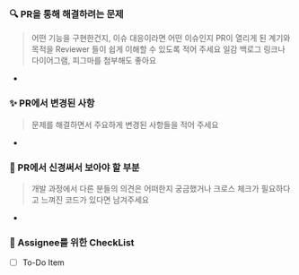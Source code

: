 ### 🔍️ PR을 통해 해결하려는 문제

>어떤 기능을 구현한건지, 이슈 대응이라면 어떤 이슈인지 PR이 열리게 된 계기와 목적을 Reviewer 들이 쉽게 이해할 수 있도록 적어 주세요
>일감 백로그 링크나 다이어그램, 피그마를 첨부해도 좋아요

* 

### ✨ PR에서 변경된 사항
> 문제를 해결하면서 주요하게 변경된 사항들을 적어 주세요
*


### 🙏 PR에서 신경써서 보아야 할 부분
> 개발 과정에서 다른 분들의 의견은 어떠한지 궁금했거나 크로스 체크가 필요하다고 느껴진 코드가 있다면 남겨주세요
*

### 📝 Assignee를 위한 CheckList
- [ ] To-Do Item
